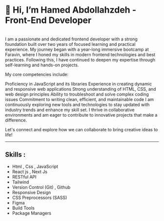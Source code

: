   <h1>👋 Hi, I’m Hamed Abdollahzdeh - Front-End Developer </h1>
    <br />
    <b></b>
    I am a passionate and dedicated frontend developer with a strong foundation built over two years of focused learning and practical experience. My journey began with a year-long immersive bootcamp at Faravin, where I honed my skills in modern frontend technologies and best practices. Following this, I have continued to deepen my expertise through self-learning and hands-on projects.

My core competencies include:

Proficiency in JavaScript and its libraries
Experience in creating dynamic and responsive web applications
Strong understanding of HTML, CSS, and web design principles
Ability to troubleshoot and solve complex coding issues
Commitment to writing clean, efficient, and maintainable code
I am continuously exploring new tools and technologies to stay updated with industry trends and enhance my skill set. I thrive in collaborative environments and am eager to contribute to innovative projects that make a difference.

Let's connect and explore how we can collaborate to bring creative ideas to life!<hr>

<h2> Skills : </h2>
<ul>
   <li>Html , Css , JavaScript</li>
   <li>React js , Next Js</li>
   <li>RESTful API</li>
   <li>Tailwind</li>
   <li>Version Control (Git) , Github</li>
   <li>Responsive Design</li>
   <li>CSS Preprocessors (SASS)</li>
   <li>Figma</li>
   <li>Build Tools</li>
   <li>Package Managers</li>
</ul>
